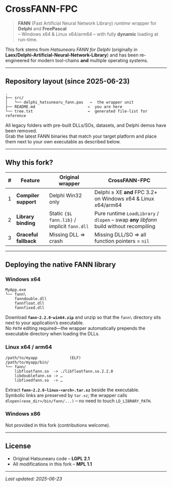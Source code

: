# CrossFANN-FPC

> **FANN** (Fast Artificial Neural Network Library) *runtime* wrapper for **Delphi** and **FreePascal**  
> – Windows x64 & Linux x64/arm64 – with fully **dynamic** loading at run-time.

This fork stems from *Hatsunearu FANN for Delphi* (originally in **Laex/Delphi-Artificial-Neural-Network-Library**) and has been re-engineered for modern tool-chains **and** multiple operating systems.

---

## Repository layout (since 2025-06-23)

```text
.
├── src/
│   └── delphi_hatsunearu_fann.pas   ←  the wrapper unit
├── README.md                       ←  you are here
└── tree.txt                        ←  generated file-list for reference
```

All legacy folders with pre-built DLLs/SOs, datasets, and Delphi demos have been removed.  
Grab the latest FANN binaries that match your target platform and place them next to your own executable as described below.

---

## Why this fork?

| # | Feature | Original wrapper | **CrossFANN-FPC** |
|---|---------|------------------|-------------------|
| 1 | **Compiler support** | Delphi Win32 only | Delphi ≥ XE **and** FPC 3.2+ on Windows x64 & Linux x64/arm64 |
| 2 | **Library binding** | Static `{$L fann.lib}` / implicit `fann.dll` | Pure runtime `LoadLibrary` / `dlopen` – swap **any** *libfann* build without recompiling |
| 3 | **Graceful fallback** | Missing DLL ⇒ crash | Missing DLL/SO ⇒ all function pointers = `nil` |

---

## Deploying the native FANN library

### Windows x64

```text
MyApp.exe
└── fann\
    fanndouble.dll
    fannfloat.dll
    fannfixed.dll
```

Download **`fann-2.2.0-win64.zip`** and unzip so that the `fann\` directory sits next to your application’s executable.  
No `PATH` editing required—the wrapper automatically prepends the executable directory when loading the DLLs.

### Linux x64 / arm64

```text
/path/to/myapp              (ELF)
/path/to/myapp/bin/
└── fann/
    libfloatfann.so  -> ./libfloatfann.so.2.2.0
    libdoublefann.so -> …
    libfixedfann.so  -> …
```

Extract **`fann-2.2.0-linux-<arch>.tar.xz`** beside the executable.  
Symbolic links are preserved by `tar.xz`; the wrapper calls  
`dlopen(<exe_dir>/bin/fann/...)` – no need to touch `LD_LIBRARY_PATH`.

### Windows x86

Not provided in this fork (contributions welcome).

---

## License

* Original Hatsunearu code – **LGPL 2.1**  
* All modifications in this fork – **MPL 1.1**

---

*Last updated: 2025-06-23*
